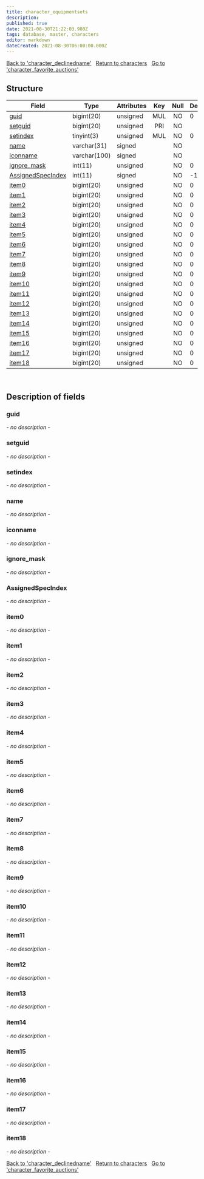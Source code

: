 ```yaml
---
title: character_equipmentsets
description: 
published: true
date: 2021-08-30T21:22:03.980Z
tags: database, master, characters
editor: markdown
dateCreated: 2021-08-30T06:00:00.000Z
---
```


<a href="https://dev.trinitycore.info/en/database/master/characters/character_declinedname" class="mt-5 v-btn v-btn--depressed v-btn--flat v-btn--outlined theme--light v-size--default darkblue--text text--lighten-3"><span class="v-btn__content"><i aria-hidden="true" class="v-icon notranslate v-icon--left mdi mdi-arrow-left theme--light"></i><span>Back to 'character_declinedname'</span></span></a>&nbsp;&nbsp;&nbsp;<a href="https://dev.trinitycore.info/en/database/master/characters/home" class="mt-5 v-btn v-btn--depressed v-btn--flat v-btn--outlined theme--light v-size--default darkblue--text text--lighten-3"><span class="v-btn__content"><i aria-hidden="true" class="v-icon notranslate v-icon--left mdi mdi-home-outline theme--light"></i><span>Return to characters</span></span></a>&nbsp;&nbsp;&nbsp;<a href="https://dev.trinitycore.info/en/database/master/characters/character_favorite_auctions" class="mt-5 v-btn v-btn--depressed v-btn--flat v-btn--outlined theme--light v-size--default darkblue--text text--lighten-3"><span class="v-btn__content"><span>Go to 'character_favorite_auctions'</span><i aria-hidden="true" class="v-icon notranslate v-icon--right mdi mdi-arrow-right theme--light"></i></span></a>

## Structure

| Field | Type | Attributes | Key | Null | Default | Extra | Comment |
| --- | --- | --- | :---: | :---: | --- | --- | --- |
| [guid](#guid) | bigint(20) | unsigned | MUL | NO | 0 |  |  |
| [setguid](#setguid) | bigint(20) | unsigned | PRI | NO |  | auto_increment |  |
| [setindex](#setindex) | tinyint(3) | unsigned | MUL | NO | 0 |  |  |
| [name](#name) | varchar(31) | signed |  | NO |  |  |  |
| [iconname](#iconname) | varchar(100) | signed |  | NO |  |  |  |
| [ignore_mask](#ignore_mask) | int(11) | unsigned |  | NO | 0 |  |  |
| [AssignedSpecIndex](#assignedspecindex) | int(11) | signed |  | NO | -1 |  |  |
| [item0](#item0) | bigint(20) | unsigned |  | NO | 0 |  |  |
| [item1](#item1) | bigint(20) | unsigned |  | NO | 0 |  |  |
| [item2](#item2) | bigint(20) | unsigned |  | NO | 0 |  |  |
| [item3](#item3) | bigint(20) | unsigned |  | NO | 0 |  |  |
| [item4](#item4) | bigint(20) | unsigned |  | NO | 0 |  |  |
| [item5](#item5) | bigint(20) | unsigned |  | NO | 0 |  |  |
| [item6](#item6) | bigint(20) | unsigned |  | NO | 0 |  |  |
| [item7](#item7) | bigint(20) | unsigned |  | NO | 0 |  |  |
| [item8](#item8) | bigint(20) | unsigned |  | NO | 0 |  |  |
| [item9](#item9) | bigint(20) | unsigned |  | NO | 0 |  |  |
| [item10](#item10) | bigint(20) | unsigned |  | NO | 0 |  |  |
| [item11](#item11) | bigint(20) | unsigned |  | NO | 0 |  |  |
| [item12](#item12) | bigint(20) | unsigned |  | NO | 0 |  |  |
| [item13](#item13) | bigint(20) | unsigned |  | NO | 0 |  |  |
| [item14](#item14) | bigint(20) | unsigned |  | NO | 0 |  |  |
| [item15](#item15) | bigint(20) | unsigned |  | NO | 0 |  |  |
| [item16](#item16) | bigint(20) | unsigned |  | NO | 0 |  |  |
| [item17](#item17) | bigint(20) | unsigned |  | NO | 0 |  |  |
| [item18](#item18) | bigint(20) | unsigned |  | NO | 0 |  |  |
&nbsp;
## Description of fields

### guid
*- no description -*
&nbsp;

### setguid
*- no description -*
&nbsp;

### setindex
*- no description -*
&nbsp;

### name
*- no description -*
&nbsp;

### iconname
*- no description -*
&nbsp;

### ignore_mask
*- no description -*
&nbsp;

### AssignedSpecIndex
*- no description -*
&nbsp;

### item0
*- no description -*
&nbsp;

### item1
*- no description -*
&nbsp;

### item2
*- no description -*
&nbsp;

### item3
*- no description -*
&nbsp;

### item4
*- no description -*
&nbsp;

### item5
*- no description -*
&nbsp;

### item6
*- no description -*
&nbsp;

### item7
*- no description -*
&nbsp;

### item8
*- no description -*
&nbsp;

### item9
*- no description -*
&nbsp;

### item10
*- no description -*
&nbsp;

### item11
*- no description -*
&nbsp;

### item12
*- no description -*
&nbsp;

### item13
*- no description -*
&nbsp;

### item14
*- no description -*
&nbsp;

### item15
*- no description -*
&nbsp;

### item16
*- no description -*
&nbsp;

### item17
*- no description -*
&nbsp;

### item18
*- no description -*
&nbsp;

<a href="https://dev.trinitycore.info/en/database/master/characters/character_declinedname" class="mt-5 v-btn v-btn--depressed v-btn--flat v-btn--outlined theme--light v-size--default darkblue--text text--lighten-3"><span class="v-btn__content"><i aria-hidden="true" class="v-icon notranslate v-icon--left mdi mdi-arrow-left theme--light"></i><span>Back to 'character_declinedname'</span></span></a>&nbsp;&nbsp;&nbsp;<a href="https://dev.trinitycore.info/en/database/master/characters/home" class="mt-5 v-btn v-btn--depressed v-btn--flat v-btn--outlined theme--light v-size--default darkblue--text text--lighten-3"><span class="v-btn__content"><i aria-hidden="true" class="v-icon notranslate v-icon--left mdi mdi-home-outline theme--light"></i><span>Return to characters</span></span></a>&nbsp;&nbsp;&nbsp;<a href="https://dev.trinitycore.info/en/database/master/characters/character_favorite_auctions" class="mt-5 v-btn v-btn--depressed v-btn--flat v-btn--outlined theme--light v-size--default darkblue--text text--lighten-3"><span class="v-btn__content"><span>Go to 'character_favorite_auctions'</span><i aria-hidden="true" class="v-icon notranslate v-icon--right mdi mdi-arrow-right theme--light"></i></span></a>

